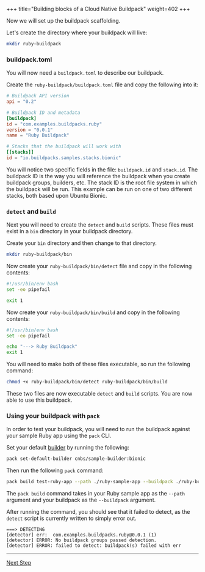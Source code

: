 +++
title="Building blocks of a Cloud Native Buildpack"
weight=402
+++

<!-- test:suite=create-buildpack;weight=2 -->

Now we will set up the buildpack scaffolding. 

Let's create the directory where your buildpack will live:

<!-- test:exec -->
```bash
mkdir ruby-buildpack
```

### buildpack.toml

You will now need a `buildpack.toml` to describe our buildpack.

Create the `ruby-buildpack/buildpack.toml` file and copy the following into it:

<!-- test:file=ruby-buildpack/buildpack.toml -->
```toml
# Buildpack API version
api = "0.2"

# Buildpack ID and metadata
[buildpack]
id = "com.examples.buildpacks.ruby"
version = "0.0.1"
name = "Ruby Buildpack"

# Stacks that the buildpack will work with
[[stacks]]
id = "io.buildpacks.samples.stacks.bionic"
```

You will notice two specific fields in the file: `buildpack.id` and `stack.id`. The buildpack ID is the way you will reference the buildpack when you create buildpack groups, builders, etc. The stack ID is the root file system in which the buildpack will be run. This example can be run on one of two different stacks, both based upon Ubuntu Bionic.

### `detect` and `build`

Next you will need to create the `detect` and `build` scripts. These files must exist in a `bin` directory in your buildpack directory.

Create your `bin` directory and then change to that directory.

<!-- test:exec -->
```bash
mkdir ruby-buildpack/bin
```

Now create your `ruby-buildpack/bin/detect` file and copy in the following contents:

<!-- test:file=ruby-buildpack/bin/detect -->
```bash
#!/usr/bin/env bash
set -eo pipefail

exit 1
```

Now create your `ruby-buildpack/bin/build` and copy in the following contents:

<!-- test:file=ruby-buildpack/bin/build -->
```bash
#!/usr/bin/env bash
set -eo pipefail

echo "---> Ruby Buildpack"
exit 1
```

You will need to make both of these files executable, so run the following command:

<!-- test:exec -->
```bash
chmod +x ruby-buildpack/bin/detect ruby-buildpack/bin/build
```

These two files are now executable `detect` and `build` scripts. You are now able to use this buildpack.

### Using your buildpack with `pack`

In order to test your buildpack, you will need to run the buildpack against your sample Ruby app using the `pack` CLI.

Set your default [builder][builder] by running the following:

<!-- test:exec -->
```bash
pack set-default-builder cnbs/sample-builder:bionic
```

Then run the following `pack` command:

<!-- test:exec;exit-code=1 -->
```bash
pack build test-ruby-app --path ./ruby-sample-app --buildpack ./ruby-buildpack
```

The `pack build` command takes in your Ruby sample app as the `--path` argument and your buildpack as the `--buildpack` argument.

After running the command, you should see that it failed to detect, as the `detect` script is currently written to simply error out.

<!-- test:assert=contains -->
```
===> DETECTING
[detector] err:  com.examples.buildpacks.ruby@0.0.1 (1)
[detector] ERROR: No buildpack groups passed detection.
[detector] ERROR: failed to detect: buildpack(s) failed with err
```

---

<a href="/docs/buildpack-author-guide/create-buildpack/detection" class="button bg-pink">Next Step</a>

[builder]: /docs/concepts/components/builder